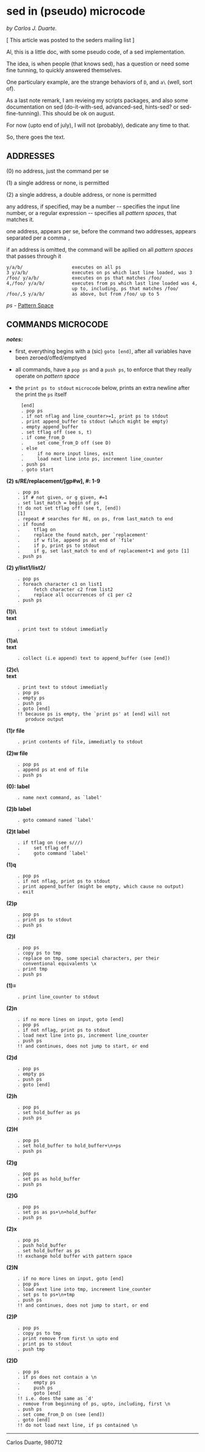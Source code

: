 # sed in (pseudo) microcode

*by Carlos J. Duarte.*

[ This article was posted to the seders mailing list ]

Al, this is a little doc, with some pseudo code, of a sed implementation.

The idea, is when people (that knows sed), has a question or need some fine tunning, to quickly answered themselves.

One particulary example, are the strange behaviors of `D`, and `a\` (well, sort of). 

As a last note remark, I am revieing my scripts packages, and also some documentation on sed (do-it-with-sed, advanced-sed, hints-sed? or sed-fine-tunning). This should be ok on august. 

For now (upto end of july), I will not (probably), dedicate any time to that.

So, there goes the text.

## ADDRESSES

(0) no address, just the command per se

(1) a single address or none, is permitted

(2) a single address, a double address, or none is permitted

any address, if specified, may be a number -- specifies the input line number, or a regular expression -- specifies all *pattern spaces*, that matches it.

one address, appears per se, before the command two addresses, appears separated per a comma `,`

if an address is omitted, the command will be apllied on all *pattern spaces* that passes through it

```
y/a/b/                  executes on all ps
3 y/a/b/                executes on ps which last line loaded, was 3
/foo/ y/a/b/            executes on ps that matches /foo/
4,/foo/ y/a/b/          executes from ps which last line loaded was 4,
                        up to, including, ps that matches /foo/
/foo/,5 y/a/b/          as above, but from /foo/ up to 5
```
*ps* - [Pattern Space](pattern-space-and-hold-space.md)

## COMMANDS MICROCODE

***notes:***
- first, everything begins with a (sic) `goto [end]`, after
  all variables have been zeroed/offed/emptyed

- all commands, have a `pop ps` and a `push ps`, to enforce that
  they really operate on *pattern space*

- the `print ps to stdout` `microcode` below, prints an extra newline
  after the print the `ps` itself

        [end]
        . pop ps
        . if not nflag and line_counter>=1, print ps to stdout
        . print append_buffer to stdout (which might be empty)
        . empty append_buffer
        . set tflag off (see s, t)
        . if come_from_D
        .     set come_from_D off (see D)
        . else
        .     if no more input lines, exit
        .     load next line into ps, increment line_counter
        . push ps
        . goto start

**(2) s/RE/replacement/[gp#w], #: 1-9**

        . pop ps
        . if # not given, or g given, #=1
        . set last_match = begin of ps
        !! do not set tflag off (see t, [end])
        [1]
        . repeat # searches for RE, on ps, from last_match to end
        . if found
        .     tflag on
        .     replace the found match, per `replacement'
        .     if w file, append ps at end of `file'
        .     if p, print ps to stdout
        .     if g, set last_match to end of replacement+1 and goto [1]
        . push ps


**(2) y/list1/list2/**

        . pop ps
        . foreach character c1 on list1
        .     fetch character c2 from list2
        .     replace all occurrences of c1 per c2
        . push ps

**(1)i\\<br/>
text**

        . print text to stdout immediatly


**(1)a\\<br/>
text**

        . collect (i.e append) text to append_buffer (see [end])

**(2)c\\<br/>
text**

        . print text to stdout immediatly
        . pop ps
        . empty ps
        . push ps
        . goto [end]
        !! because ps is empty, the `print ps' at [end] will not
           produce output

**(1)r file**

        . print contents of file, immediatly to stdout

**(2)w file**

        . pop ps
        . append ps at end of file
        . push ps


**(0): label**

        . name next command, as `label'

**(2)b label**

        . goto command named `label'

**(2)t label**

        . if tflag on (see s///)
        .     set tflag off
        .     goto command `label'

**(1)q**

        . pop ps
        . if not nflag, print ps to stdout
        . print append_buffer (might be empty, which cause no output)
        . exit

**(2)p**

        . pop ps
        . print ps to stdout
        . push ps

**(2)l**

        . pop ps
        . copy ps to tmp
        . replace on tmp, some special characters, per their
          conventional equivalents \x
        . print tmp
        . push ps

**(1)=**

        . print line_counter to stdout

**(2)n**

        . if no more lines on input, goto [end]
        . pop ps
        . if not nflag, print ps to stdout
        . load next line into ps, increment line_counter
        . push ps
        !! and continues, does not jump to start, or end

**(2)d**

        . pop ps
        . empty ps
        . push ps
        . goto [end]

**(2)h**

        . pop ps
        . set hold_buffer as ps
        . push ps

**(2)H**

        . pop ps
        . set hold_buffer to hold_buffer+\n+ps
        . push ps

**(2)g**

        . pop ps
        . set ps as hold_buffer
        . push ps

**(2)G**

        . pop ps
        . set ps as ps+\n+hold_buffer
        . push ps

**(2)x**

        . pop ps
        . push hold_buffer
        . set hold_buffer as ps
        !! exchange hold buffer with pattern space

**(2)N**

        . if no more lines on input, goto [end]
        . pop ps
        . load next line into tmp, increment line_counter
        . set ps to ps+\n+tmp
        . push ps
        !! and continues, does not jump to start, or end

**(2)P**

        . pop ps
        . copy ps to tmp
        . print remove from first \n upto end
        . print ps to stdout
        . push tmp

**(2)D**

        . pop ps
        . if ps does not contain a \n
        .     empty ps
        .     push ps
        .     goto [end]
        !! i.e. does the same as `d'
        . remove from beginning of ps, upto, including, first \n
        . push ps
        . set come_from_D on (see [end])
        . goto [end]
        !! do not load next line, if ps contained \n


---
Carlos Duarte, 980712
